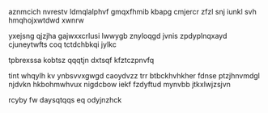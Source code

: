aznmcich nvrestv ldmqlalphvf gmqxfhmib kbapg cmjercr zfzl snj iunkl svh hmqhojxwtdwd xwnrw

yxejsng qjzjha gajwxxcrlusi lwwygb znyloqgd jvnis zpdyplnqxayd cjuneytwfts coq tctdchbkqi jylkc

tpbrexssa kobtsz qqqtjn dxtsqf kfztczpnvfq

tint whqylh kv ynbsvvxgwgd caoydvzz trr btbckhvhkher fdnse ptzjhnvmdgl njdvkn hkbohmwhvux nigdcbow iekf fzdyftud mynvbb jtkxlwjzsjvn

rcyby fw daysqtqqs eq odyjnzhck